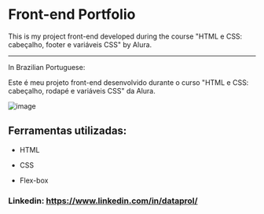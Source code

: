 # Front-end Portfolio

This is my project front-end developed during the course "HTML e CSS: cabeçalho, footer e variáveis CSS" by Alura.

----
In Brazilian Portuguese:

Este é meu projeto front-end desenvolvido durante o curso "HTML e CSS: cabeçalho, rodapé e variáveis CSS" da Alura.

![image](https://user-images.githubusercontent.com/77756047/211304452-220fedf0-f91b-490f-8a65-a60ce860bc5c.png)

## Ferramentas utilizadas:

* HTML

* CSS

* Flex-box

### Linkedin: https://www.linkedin.com/in/dataprol/